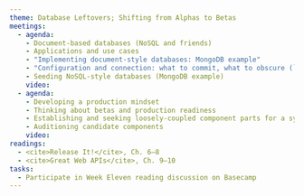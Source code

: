 ```yaml
---
theme: Database Leftovers; Shifting from Alphas to Betas
meetings:
  - agenda:
    - Document-based databases (NoSQL and friends)
    - Applications and use cases
    - "Implementing document-style databases: MongoDB example"
    - "Configuration and connection: what to commit, what to obscure (`ENV` variables)"
    - Seeding NoSQL-style databases (MongoDB example)
    video:
  - agenda:
    - Developing a production mindset
    - Thinking about betas and production readiness
    - Establishing and seeking loosely-coupled component parts for a system
    - Auditioning candidate components
    video:
readings:
  - <cite>Release It!</cite>, Ch. 6–8
  - <cite>Great Web APIs</cite>, Ch. 9–10
tasks:
  - Participate in Week Eleven reading discussion on Basecamp
---
```

